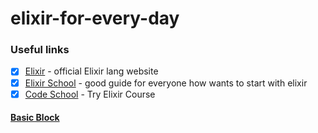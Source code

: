 # elixir-for-every-day


### Useful links
- [x] [Elixir](http://elixir-lang.org/) - official Elixir lang website
- [x] [Elixir School](https://elixirschool.com/en/) - good guide for everyone how wants to start with elixir
- [x] [Code School](https://www.codeschool.com/courses/try-elixir?utm_source=elixir_home&utm_medium=referral) - Try Elixir Course

#### **[Basic Block](basics/README.md)**

